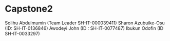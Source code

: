 # Capstone2
Solihu Abdulmumin (Team Leader SH-IT-000039411) Sharon Azubuike-Osu (ID: SH-IT-0136846) Awodeyi John (ID : SH-IT-0077487) Ibukun Odofin (ID SH-IT-0033297)
